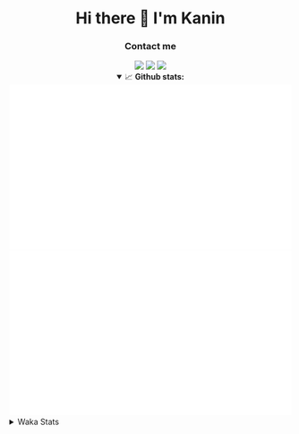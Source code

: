 <div align="center">
 <h1>Hi there 👋 I'm Kanin</h1>
 <h3>Contact me</h3>
 <a href="mailto:im@kanin.dev"><img src="https://img.shields.io/badge/gmail-%23D14836.svg?&style=for-the-badge&logo=gmail&logoColor=white"/></a>
 <a href="https://twitter.com/KaninTwt"><img src="https://img.shields.io/badge/twitter-%231DA1F2.svg?&style=for-the-badge&logo=twitter&logoColor=white"/></a>
 <a href="https://www.linkedin.com/in/KaninDev"><img src="https://img.shields.io/badge/linkedin-%230077B5.svg?&style=for-the-badge&logo=linkedin&logoColor=white"/></a>
<details open>
  <summary>📈 <b>Github stats:</b></summary>
  <img src="https://github.com/Kanin/Kanin/blob/master/scripts/GitHubStats/generated/overview.svg"/>
  <img src="https://github.com/Kanin/Kanin/blob/master/scripts/GitHubStats/generated/languages.svg"/>
</details>
</div>

<details>
 <summary>Waka Stats</summary>

<!--START_SECTION:waka-->
![Code Time](http://img.shields.io/badge/Code%20Time-2%2C138%20hrs%2051%20mins-blue)

![Profile Views](http://img.shields.io/badge/Profile%20Views-0-blue)

![Lines of code](https://img.shields.io/badge/From%20Hello%20World%20I%27ve%20Written-547.5%20thousand%20lines%20of%20code-blue)

**🐱 My GitHub Data** 

> 📦 103.7 kB Used in GitHub's Storage 
 > 
> 🏆 541 Contributions in the Year 2023
 > 
> 🚫 Not Opted to Hire
 > 
> 📜 23 Public Repositories 
 > 
> 🔑 11 Private Repositories 
 > 
**I'm an Early 🐤** 

```text
🌞 Morning                2219 commits        ██████░░░░░░░░░░░░░░░░░░░   25.69 % 
🌆 Daytime                2714 commits        ████████░░░░░░░░░░░░░░░░░   31.42 % 
🌃 Evening                2520 commits        ███████░░░░░░░░░░░░░░░░░░   29.17 % 
🌙 Night                  1186 commits        ███░░░░░░░░░░░░░░░░░░░░░░   13.73 % 
```
📅 **I'm Most Productive on Monday** 

```text
Monday                   1655 commits        █████░░░░░░░░░░░░░░░░░░░░   19.16 % 
Tuesday                  1198 commits        ███░░░░░░░░░░░░░░░░░░░░░░   13.87 % 
Wednesday                818 commits         ██░░░░░░░░░░░░░░░░░░░░░░░   09.47 % 
Thursday                 1330 commits        ████░░░░░░░░░░░░░░░░░░░░░   15.40 % 
Friday                   1474 commits        ████░░░░░░░░░░░░░░░░░░░░░   17.06 % 
Saturday                 823 commits         ██░░░░░░░░░░░░░░░░░░░░░░░   09.53 % 
Sunday                   1341 commits        ████░░░░░░░░░░░░░░░░░░░░░   15.52 % 
```


📊 **This Week I Spent My Time On** 

```text
🕑︎ Time Zone: America/New_York

💬 Programming Languages: 
Python                   6 hrs 20 mins       ███████████████████████░░   93.87 % 
SQL                      24 mins             ██░░░░░░░░░░░░░░░░░░░░░░░   06.10 % 
XML                      0 secs              ░░░░░░░░░░░░░░░░░░░░░░░░░   00.02 % 
GitIgnore file           0 secs              ░░░░░░░░░░░░░░░░░░░░░░░░░   00.00 % 
.env file                0 secs              ░░░░░░░░░░░░░░░░░░░░░░░░░   00.00 % 

🔥 Editors: 
PyCharm                  6 hrs 45 mins       █████████████████████████   100.00 % 

🐱‍💻 Projects: 
Community-Bot            5 hrs 35 mins       █████████████████████░░░░   82.81 % 
OhioBot                  1 hr 9 mins         ████░░░░░░░░░░░░░░░░░░░░░   17.19 % 
VoiceSphere              0 secs              ░░░░░░░░░░░░░░░░░░░░░░░░░   00.01 % 

💻 Operating System: 
Windows                  6 hrs 45 mins       █████████████████████████   100.00 % 
```

**I Mostly Code in Python** 

```text
Python                   28 repos            ████████████████░░░░░░░░░   62.22 % 
Java                     6 repos             ███░░░░░░░░░░░░░░░░░░░░░░   13.33 % 
JavaScript               4 repos             ██░░░░░░░░░░░░░░░░░░░░░░░   08.89 % 
Kotlin                   2 repos             █░░░░░░░░░░░░░░░░░░░░░░░░   04.44 % 
HTML                     1 repo              █░░░░░░░░░░░░░░░░░░░░░░░░   02.22 % 
```



**Timeline**

![Lines of Code chart](https://raw.githubusercontent.com/Kanin/Kanin/master/assets/bar_graph.png)


 Last Updated on 05/11/2023 07:04:30 UTC
<!--END_SECTION:waka-->
</details>
